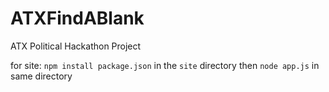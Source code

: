 # ATXFindABlank
ATX Political Hackathon Project

for site:
`npm install package.json` in the `site` directory
then `node app.js` in same directory
